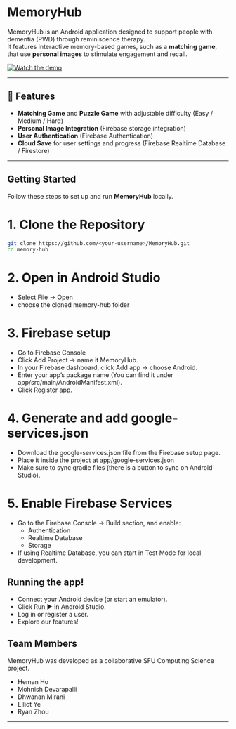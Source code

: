 # MemoryHub

MemoryHub is an Android application designed to support people with dementia (PWD) through reminiscence therapy.  
It features interactive memory-based games, such as a **matching game**, that use **personal images** to stimulate engagement and recall.

[![Watch the demo](https://img.youtube.com/vi/gTWHod5TDxE/0.jpg)](https://youtu.be/gTWHod5TDxE)

---

## 📱 Features

-  **Matching Game** and **Puzzle Game** with adjustable difficulty (Easy / Medium / Hard)
-  **Personal Image Integration** (Firebase storage integration)  
-  **User Authentication** (Firebase Authentication)  
-  **Cloud Save** for user settings and progress (Firebase Realtime Database / Firestore)  

---


## Getting Started

Follow these steps to set up and run **MemoryHub** locally.

# 1. Clone the Repository
```bash
git clone https://github.com/<your-username>/MemoryHub.git
cd memory-hub
```
# 2. Open in Android Studio
- Select File -> Open
- choose the cloned memory-hub folder

# 3. Firebase setup
- Go to Firebase Console
- Click Add Project → name it MemoryHub.
- In your Firebase dashboard, click Add app → choose Android.
- Enter your app’s package name (You can find it under app/src/main/AndroidManifest.xml).
- Click Register app.

# 4. Generate and add google-services.json
- Download the google-services.json file from the Firebase setup page.
- Place it inside the project at app/google-services.json
- Make sure to sync gradle files (there is a button to sync on Android Studio).

# 5. Enable Firebase Services
- Go to the Firebase Console → Build section, and enable:
  - Authentication 
  - Realtime Database 
  - Storage 
- If using Realtime Database, you can start in Test Mode for local development.

## Running the app!
- Connect your Android device (or start an emulator).
- Click Run ▶ in Android Studio.
- Log in or register a user.
- Explore our features!


## Team Members
MemoryHub was developed as a collaborative SFU Computing Science project.
- Heman Ho
- Mohnish Devarapalli
- Dhwanan Mirani
- Elliot Ye
- Ryan Zhou
---

